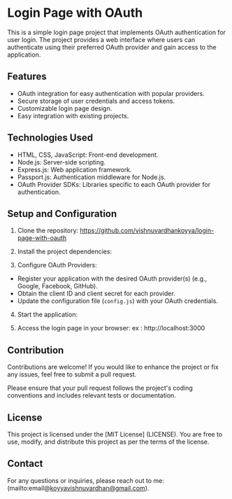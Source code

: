 # Login Page with OAuth

This is a simple login page project that implements OAuth authentication for user login. The project provides a web interface where users can authenticate using their preferred OAuth provider and gain access to the application.

## Features

- OAuth integration for easy authentication with popular providers.
- Secure storage of user credentials and access tokens.
- Customizable login page design.
- Easy integration with existing projects.

## Technologies Used

- HTML, CSS, JavaScript: Front-end development.
- Node.js: Server-side scripting.
- Express.js: Web application framework.
- Passport.js: Authentication middleware for Node.js.
- OAuth Provider SDKs: Libraries specific to each OAuth provider for authentication.

## Setup and Configuration

1. Clone the repository:
https://github.com/vishnuvardhankoyya/login-page-with-oauth

2. Install the project dependencies:

3. Configure OAuth Providers:
- Register your application with the desired OAuth provider(s) (e.g., Google, Facebook, GitHub).
- Obtain the client ID and client secret for each provider.
- Update the configuration file (`config.js`) with your OAuth credentials.

4. Start the application:

5. Access the login page in your browser:
 ex : http://localhost:3000

## Contribution

Contributions are welcome! If you would like to enhance the project or fix any issues, feel free to submit a pull request.

Please ensure that your pull request follows the project's coding conventions and includes relevant tests or documentation.

## License

This project is licensed under the [MIT License] (LICENSE). You are free to use, modify, and distribute this project as per the terms of the license.

## Contact

For any questions or inquiries, please reach out to me: (mailto:email@koyyavishnuvardhan@gmail.com).







